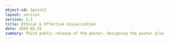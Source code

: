 ```yaml
---
object-id: 3point2
layout: version
version: 3.2
title: Ethical & Effective Visualization
date: 2020-05-25
summary: Third public release of the poster. Designing the poster also resulted in changes to the method.
---
```

